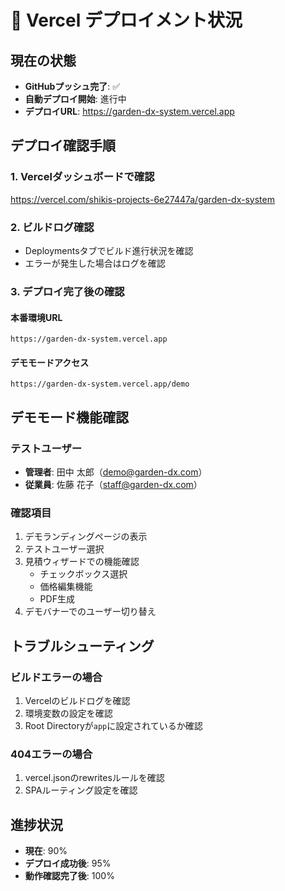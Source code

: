 # 🚀 Vercel デプロイメント状況

## 現在の状態
- **GitHubプッシュ完了**: ✅
- **自動デプロイ開始**: 進行中
- **デプロイURL**: https://garden-dx-system.vercel.app

## デプロイ確認手順

### 1. Vercelダッシュボードで確認
https://vercel.com/shikis-projects-6e27447a/garden-dx-system

### 2. ビルドログ確認
- Deploymentsタブでビルド進行状況を確認
- エラーが発生した場合はログを確認

### 3. デプロイ完了後の確認

#### 本番環境URL
```
https://garden-dx-system.vercel.app
```

#### デモモードアクセス
```
https://garden-dx-system.vercel.app/demo
```

## デモモード機能確認

### テストユーザー
- **管理者**: 田中 太郎（demo@garden-dx.com）
- **従業員**: 佐藤 花子（staff@garden-dx.com）

### 確認項目
1. デモランディングページの表示
2. テストユーザー選択
3. 見積ウィザードでの機能確認
   - チェックボックス選択
   - 価格編集機能
   - PDF生成
4. デモバナーでのユーザー切り替え

## トラブルシューティング

### ビルドエラーの場合
1. Vercelのビルドログを確認
2. 環境変数の設定を確認
3. Root Directoryが`app`に設定されているか確認

### 404エラーの場合
1. vercel.jsonのrewritesルールを確認
2. SPAルーティング設定を確認

## 進捗状況
- **現在**: 90%
- **デプロイ成功後**: 95%
- **動作確認完了後**: 100%